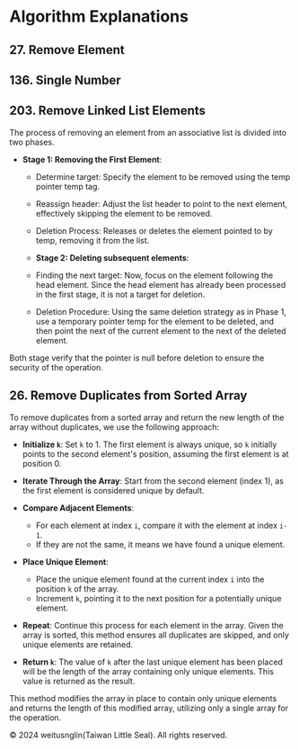 # Algorithm Explanations

## 27. Remove Element

## 136. Single Number

## 203. Remove Linked List Elements
The process of removing an element from an associative list is divided into two phases.

- **Stage 1: Removing the First Element**:
  - Determine target: Specify the element to be removed using the temp pointer temp tag.
  - Reassign header: Adjust the list header to point to the next element, effectively skipping the element to be removed.
  - Deletion Process: Releases or deletes the element pointed to by temp, removing it from the list.

  - **Stage 2: Deleting subsequent elements**:
  - Finding the next target: Now, focus on the element following the head element. Since the head element has already been processed in the first stage, it is not a target for deletion.
  -  Deletion Procedure: Using the same deletion strategy as in Phase 1, use a temporary pointer temp for the element to be deleted, and then point the next of the current element to the next of the deleted element.
 
Both stage verify that the pointer is null before deletion to ensure the security of the operation.
  
## 26. Remove Duplicates from Sorted Array

To remove duplicates from a sorted array and return the new length of the array without duplicates, we use the following approach:

- **Initialize `k`**: Set `k` to 1. The first element is always unique, so `k` initially points to the second element's position, assuming the first element is at position 0.

- **Iterate Through the Array**: Start from the second element (index 1), as the first element is considered unique by default.

- **Compare Adjacent Elements**:
  - For each element at index `i`, compare it with the element at index `i-1`.
  - If they are not the same, it means we have found a unique element.

- **Place Unique Element**:
  - Place the unique element found at the current index `i` into the position `k` of the array.
  - Increment `k`, pointing it to the next position for a potentially unique element.

- **Repeat**: Continue this process for each element in the array. Given the array is sorted, this method ensures all duplicates are skipped, and only unique elements are retained.

- **Return `k`**: The value of `k` after the last unique element has been placed will be the length of the array containing only unique elements. This value is returned as the result.

This method modifies the array in place to contain only unique elements and returns the length of this modified array, utilizing only a single array for the operation.

© 2024 weitusnglin(Taiwan Little Seal). All rights reserved.
